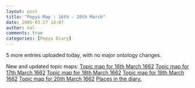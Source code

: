 ```yaml
---
layout: post
title: "Pepys-Map : 16th - 20th March"
date: 2005-03-27 14:07
author: kal
comments: true
categories: [Pepys Diary]
---
```

5 more entries uploaded today, with no major ontology changes.

<!--more-->
New and updated topic maps:
<a href="http://www.techquila.com/blog/archives/16620316.ltm">Topic map for 16th March 1662</a>
<a href="http://www.techquila.com/blog/archives/16620317.ltm">Topic map for 17th March 1662</a>
<a href="http://www.techquila.com/blog/archives/16620318.ltm">Topic map for 18th March 1662</a>
<a href="http://www.techquila.com/blog/archives/16620319.ltm">Topic map for 19th March 1662</a>
<a href="http://www.techquila.com/blog/archives/16620320.ltm">Topic map for 20th March 1662</a>
<a href="http://www.techquila.com/blog/archives/pepys-diary-places.ltm">Places in the diary.</a>

